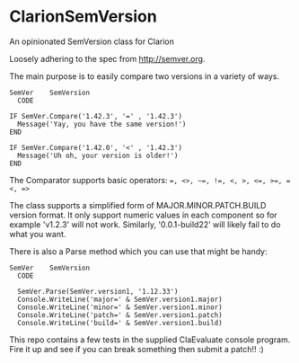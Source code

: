 # ClarionSemVersion
An opinionated SemVersion class for Clarion

Loosely adhering to the spec from http://semver.org.

The main purpose is to easily compare two versions in a variety of ways.

```
SemVer    SemVersion 
  CODE

IF SemVer.Compare('1.42.3', '=' , '1.42.3')
  Message('Yay, you have the same version!')
END

IF SemVer.Compare('1.42.0', '<' , '1.42.3')
  Message('Uh oh, your version is older!')
END
```

The Comparator supports basic operators: `=, <>, ~=, !=, <, >, <=, >=, =<, =>`

The class supports a simplified form of MAJOR.MINOR.PATCH.BUILD version format.
It only support numeric values in each component so for example 'v1.2.3' will not work. Similarly, '0.0.1-build22' will likely fail to do what you want.

There is also a Parse method which you can use that might be handy:

```
SemVer    SemVersion 
  CODE

  SemVer.Parse(SemVer.version1, '1.12.33')
  Console.WriteLine('major=' & SemVer.version1.major)
  Console.WriteLine('minor=' & SemVer.version1.minor)
  Console.WriteLine('patch=' & SemVer.version1.patch)
  Console.WriteLine('build=' & SemVer.version1.build)
```

This repo contains a few tests in the supplied ClaEvaluate console program. Fire it up and see if you can break something then submit a patch!! :)